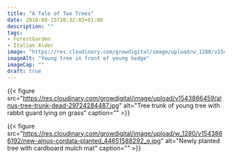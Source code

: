 ```yaml
---
title: "A Tale of Two Trees"
date: 2018-09-15T20:32:03+01:00
description: ""
tags: 
- ForestGarden
- Italian Alder
image: "https://res.cloudinary.com/growdigital/image/upload/w_1280/v1543866190/established-alnus-cordata_44699676041_o.jpg"
imageAlt: "Young tree in front of young hedge"
imageCap: ""
draft: true
---
```


{{< figure src="https://res.cloudinary.com/growdigital/image/upload/v1543866459/alnus-tree-trunk-dead-29724284487.jpg" alt="Tree trunk of young tree with rabbit guard lying on grass" caption="" >}}

{{< figure src="https://res.cloudinary.com/growdigital/image/upload/w_1280/v1543866192/new-alnus-cordata-planted_44651588292_o.jpg" alt="Newly planted tree with cardboard mulch mat" caption="" >}}
